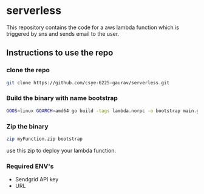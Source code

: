# serverless

This repository contains the code for a aws lambda function which is triggered by sns and sends email to the user.

## Instructions to use the repo

### clone the repo

```bash
git clone https://github.com/csye-6225-gaurav/serverless.git
```

### Build the binary with name bootstrap

```bash
GOOS=linux GOARCH=amd64 go build -tags lambda.norpc -o bootstrap main.go
```

### Zip the binary

```bash
zip myFunction.zip bootstrap 
```

use this zip to deploy your lambda function.

### Required ENV's

- Sendgrid API key
- URL